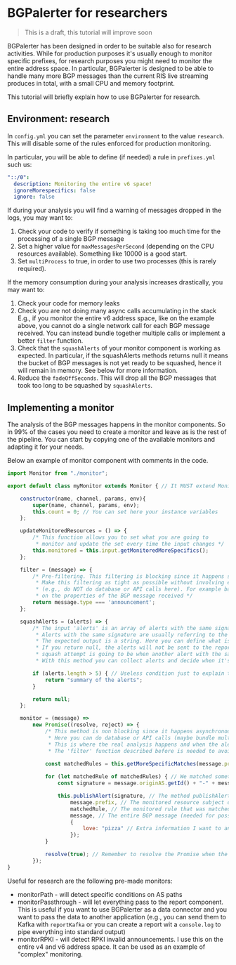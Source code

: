 # BGPalerter for researchers

> This is a draft, this tutorial will improve soon

BGPalerter has been designed in order to be suitable also for research activities.
While for production purposes it's usually enough to monitor specific prefixes, for research purposes you might need to monitor the entire address space. 
In particular, BGPalerter is designed to be able to handle many more BGP messages than the current RIS live streaming produces in total, with a small CPU and memory footprint.

This tutorial will briefly explain how to use BGPalerter for research.

## Environment: research

In `config.yml` you can set the parameter `environment` to the value `research`. 
This will disable some of the rules enforced for production monitoring.

In particular, you will be able to define (if needed) a rule in `prefixes.yml` such us:

```yaml
"::/0":
  description: Monitoring the entire v6 space!
  ignoreMorespecifics: false
  ignore: false
```

If during your analysis you will find a warning of messages dropped in the logs, you may want to:

1) Check your code to verify if something is taking too much time for the processing of a single BGP message
2) Set a higher value for `maxMessagesPerSecond` (depending on the CPU resources available). Something like 10000 is a good start.
3) Set `multiProcess` to true, in order to use two processes (this is rarely required).

If the memory consumption during your analysis increases drastically, you may want to:
1) Check your code for memory leaks
2) Check you are not doing many async calls accumulating in the stack E.g., if you monitor the entire v6 address space, like on the example above, you cannot do a single network call for each BGP message received. You can instead bundle together multiple calls or implement a better `filter` function.
3) Check that the `squashAlerts` of your monitor component is working as expected. In particular, if the squashAlerts methods returns null it means the bucket of BGP messages is not yet ready to be squashed, hence it will remain in memory. See below for more information.
4) Reduce the `fadeOffSeconds`. This will drop all the BGP messages that took too long to be squashed by `squashAlerts`.


## Implementing a monitor

The analysis of the BGP messages happens in the monitor components.
So in 99% of the cases you need to create a monitor and leave as is the rest of the pipeline.
You can start by copying one of the available monitors and adapting it for your needs.  

Below an example of monitor component with comments in the code.

```javascript
import Monitor from "./monitor";

export default class myMonitor extends Monitor { // It MUST extend Monitor

    constructor(name, channel, params, env){
        super(name, channel, params, env);
        this.count = 0; // You can set here your instance variables
    };

    updateMonitoredResources = () => {
        /* This function allows you to set what you are going to
         * monitor and update the set every time the input changes */
        this.monitored = this.input.getMonitoredMoreSpecifics();
    };

    filter = (message) => {
        /* Pre-filtering. This filtering is blocking since it happens synchronously.
         * Make this filtering as tight as possible without involving external resources
         * (e.g., do NOT do database or API calls here). For example base your filtering
         * on the properties of the BGP message received */
        return message.type === 'announcement';
    };

    squashAlerts = (alerts) => {
        /* The input 'alerts' is an array of alerts with the same signature generated by the monitor method.
         * Alerts with the same signature are usually referring to the same issue (maybe as seen by different peers).
         * The expected output is a string. Here you can define what is the summary for the entire "chunk" of alerts.
         * If you return null, the alerts will not be sent to the report but will remain in the queue. The next
         * squash attempt is going to be when another alert with the same signature is received.
         * With this method you can collect alerts and decide when it's time to send them. */

        if (alerts.length > 5) { // Useless condition just to explain the concept (e.g., you could instead check how many different peers saw the issue before to report it)
            return "summary of the alerts";
        }

        return null;
    };

    monitor = (message) =>
        new Promise((resolve, reject) => {
            /* This method is non blocking since it happens asynchronously.
             * Here you can do database or API calls (maybe bundle multiple requests together to reduce network overhead). 
             * This is where the real analysis happens and when the alerts are generated. Place here your complex filtering/analysis. 
             * The 'filter' function described before is needed to avoid useless calls to the 'monitor' function, which is much more expensive in terms of memory. */

            const matchedRules = this.getMoreSpecificMatches(message.prefix); //The method getMoreSpecificMatches is inherited from the super class, it provides the rule in prefixes.yml that matches the current BGP message.
            
            for (let matchedRule of matchedRules) { // We matched something in prefixes.yml
                const signature = message.originAS.getId() + "-" + message.prefix; // All messages with the same origin AS and prefix will be bundled together. Read above the squash method to understand why.

                this.publishAlert(signature, // The method publishAlert is inherited from the super class.
                    message.prefix, // The monitored resource subject of the alert (it can be an AS or a prefix)
                    matchedRule, // The monitored rule that was matched (from prefixes.yml)
                    message, // The entire BGP message (needed for possible further troubleshooting or for storing it)
                    {
                        love: "pizza" // Extra information I want to annotate this alert with (this information will be shared with the squash method and all the reports)
                    });
            }

            resolve(true); // Remember to resolve the Promise when the calculation is completed!
        });
}
```

Useful for research are the following pre-made monitors:
* monitorPath - will detect specific conditions on AS paths
* monitorPassthrough - will let everything pass to the report component. This is useful if you want to use BGPalerter as a data connector and you want to pass the data to another application (e.g., you can send them to Kafka with `reportKafka` or you can create a report wit a `console.log` to pipe everything into standard output)
* monitorRPKI - will detect RPKI invalid announcements. I use this on the entire v4 and v6 address space. It can be used as an example of "complex" monitoring.